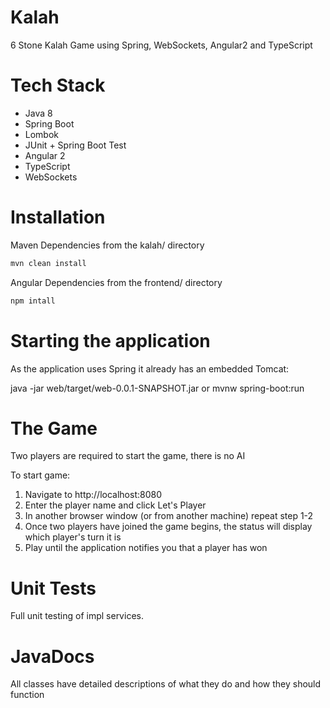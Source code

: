 # Kalah
6 Stone Kalah Game using Spring, WebSockets, Angular2 and TypeScript

# Tech Stack
* Java 8
* Spring Boot
* Lombok
* JUnit + Spring Boot Test
* Angular 2
* TypeScript
* WebSockets

# Installation

Maven Dependencies from the kalah/ directory
```bash
mvn clean install
```
Angular Dependencies from the frontend/ directory
```bash
npm intall
```

# Starting the application
As the application uses Spring it already has an embedded Tomcat:

java -jar web/target/web-0.0.1-SNAPSHOT.jar or mvnw spring-boot:run

# The Game
Two players are required to start the game, there is no AI

To start game:
1. Navigate to http://localhost:8080
2. Enter the player name and click Let's Player 
3. In another browser window (or from another machine) repeat step 1-2
4. Once two players have joined the game begins, the status will display which player's turn it is
5. Play until the application notifies you that a player has won

# Unit Tests 
Full unit testing of impl services.

# JavaDocs
All classes have detailed descriptions of what they do and how they should function
